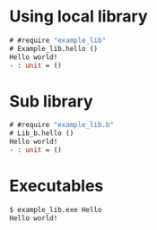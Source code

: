 # Using local library

```ocaml require-package=example_lib
# #require "example_lib"
# Example_lib.hello ()
Hello world!
- : unit = ()
```

# Sub library

```ocaml require-package=example_lib.b
# #require "example_lib.b"
# Lib_b.hello ()
Hello world!
- : unit = ()
```

# Executables

```sh require-package=example_lib.exe
$ example_lib.exe Hello
Hello world!
```

